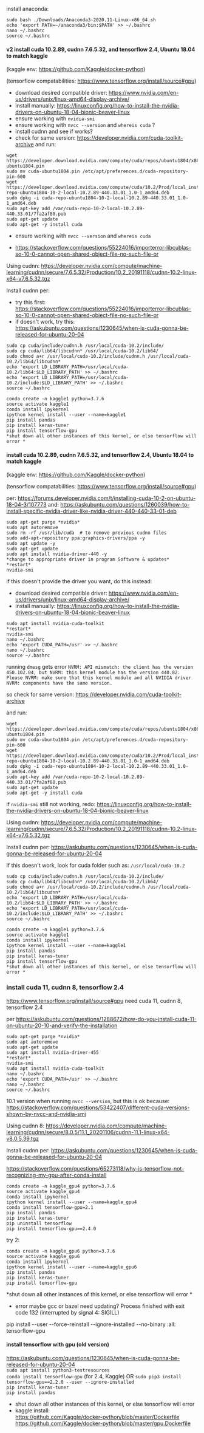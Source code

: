 install anaconda:
```
sudo bash ./Downloads/Anaconda3-2020.11-Linux-x86_64.sh
echo 'export PATH=~/anaconda3/bin:$PATH' >> ~/.bashrc
nano ~/.bashrc
source ~/.bashrc
```

#### v2 install cuda 10.2.89, cudnn 7.6.5.32, and tensorflow 2.4, Ubuntu 18.04 to match kaggle
(kaggle env: https://github.com/Kaggle/docker-python)

(tensorflow compatabilities: https://www.tensorflow.org/install/source#gpu)

- download desired compatible driver: https://www.nvidia.com/en-us/drivers/unix/linux-amd64-display-archive/
- install manually: https://linuxconfig.org/how-to-install-the-nvidia-drivers-on-ubuntu-18-04-bionic-beaver-linux
- ensure working with `nvidia-smi`
- ensure working with `nvcc --version` and `whereis cuda` ?
- install cudnn and see if works?
- check for same version: https://developer.nvidia.com/cuda-toolkit-archive and run:
```
wget https://developer.download.nvidia.com/compute/cuda/repos/ubuntu1804/x86_64/cuda-ubuntu1804.pin
sudo mv cuda-ubuntu1804.pin /etc/apt/preferences.d/cuda-repository-pin-600
wget https://developer.download.nvidia.com/compute/cuda/10.2/Prod/local_installers/cuda-repo-ubuntu1804-10-2-local-10.2.89-440.33.01_1.0-1_amd64.deb
sudo dpkg -i cuda-repo-ubuntu1804-10-2-local-10.2.89-440.33.01_1.0-1_amd64.deb
sudo apt-key add /var/cuda-repo-10-2-local-10.2.89-440.33.01/7fa2af80.pub
sudo apt-get update
sudo apt-get -y install cuda
```
- ensure working with `nvcc --version` and `whereis cuda`

-  https://stackoverflow.com/questions/55224016/importerror-libcublas-so-10-0-cannot-open-shared-object-file-no-such-file-or

Using cudnn:
https://developer.nvidia.com/compute/machine-learning/cudnn/secure/7.6.5.32/Production/10.2_20191118/cudnn-10.2-linux-x64-v7.6.5.32.tgz

Install cudnn per:
- try this first: https://stackoverflow.com/questions/55224016/importerror-libcublas-so-10-0-cannot-open-shared-object-file-no-such-file-or
- if doesn't work, try this: https://askubuntu.com/questions/1230645/when-is-cuda-gonna-be-released-for-ubuntu-20-04
```
sudo cp cuda/include/cudnn.h /usr/local/cuda-10.2/include/
sudo cp cuda/lib64/libcudnn* /usr/local/cuda-10.2/lib64/
sudo chmod a+r /usr/local/cuda-10.2/include/cudnn.h /usr/local/cuda-10.2/lib64/libcudnn*
echo 'export LD_LIBRARY_PATH=/usr/local/cuda-10.2/lib64:$LD_LIBRARY_PATH' >> ~/.bashrc
echo 'export LD_LIBRARY_PATH=/usr/local/cuda-10.2/include:$LD_LIBRARY_PATH' >> ~/.bashrc  
source ~/.bashrc 
```

```
conda create -n kaggle1 python=3.7.6
source activate kaggle1
conda install ipykernel
ipython kernel install --user --name=kaggle1
pip install pandas
pip install keras-tuner 
pip install tensorflow-gpu
*shut down all other instances of this kernel, or else tensorflow will error *
```


#### install cuda 10.2.89, cudnn 7.6.5.32, and tensorflow 2.4, Ubuntu 18.04 to match kaggle
(kaggle env: https://github.com/Kaggle/docker-python)

(tensorflow compatabilities: https://www.tensorflow.org/install/source#gpu)

per: https://forums.developer.nvidia.com/t/installing-cuda-10-2-on-ubuntu-18-04-3/107773
and: https://askubuntu.com/questions/1260039/how-to-install-specific-nvidia-driver-like-nvidia-driver-440-440-33-01-deb
```
sudo apt-get purge *nvidia*
sudo apt autoremove
sudo rm -rf /usr/lib/cuda  # to remove previous cudnn files
sudo add-apt-repository ppa:graphics-drivers/ppa -y 
sudo apt update -y 
sudo apt-get update
sudo apt install nvidia-driver-440 -y 
*change to appropriate driver in program Software & updates*
*restart*
nvidia-smi
```
if this doesn't provide the driver you want, do this instead:
- download desired compatible driver: https://www.nvidia.com/en-us/drivers/unix/linux-amd64-display-archive/
- install manually: https://linuxconfig.org/how-to-install-the-nvidia-drivers-on-ubuntu-18-04-bionic-beaver-linux

```
sudo apt install nvidia-cuda-toolkit
*restart*
nvidia-smi
nano ~/.bashrc
echo 'export CUDA_PATH=/usr' >> ~/.bashrc
nano ~/.bashrc
source ~/.bashrc
```

running `dmesg` gets error ` NVRM: API mismatch: the client has the version 450.102.04, but
               NVRM: this kernel module has the version 440.82.  Please
               NVRM: make sure that this kernel module and all NVIDIA driver
               NVRM: components have the same version.
`

so check for same version:
https://developer.nvidia.com/cuda-toolkit-archive

and run:
```
wget https://developer.download.nvidia.com/compute/cuda/repos/ubuntu1804/x86_64/cuda-ubuntu1804.pin
sudo mv cuda-ubuntu1804.pin /etc/apt/preferences.d/cuda-repository-pin-600
wget https://developer.download.nvidia.com/compute/cuda/10.2/Prod/local_installers/cuda-repo-ubuntu1804-10-2-local-10.2.89-440.33.01_1.0-1_amd64.deb
sudo dpkg -i cuda-repo-ubuntu1804-10-2-local-10.2.89-440.33.01_1.0-1_amd64.deb
sudo apt-key add /var/cuda-repo-10-2-local-10.2.89-440.33.01/7fa2af80.pub
sudo apt-get update
sudo apt-get -y install cuda
```

if `nvidia-smi` still not working, redo: https://linuxconfig.org/how-to-install-the-nvidia-drivers-on-ubuntu-18-04-bionic-beaver-linux

Using cudnn:
https://developer.nvidia.com/compute/machine-learning/cudnn/secure/7.6.5.32/Production/10.2_20191118/cudnn-10.2-linux-x64-v7.6.5.32.tgz

Install cudnn per:
https://askubuntu.com/questions/1230645/when-is-cuda-gonna-be-released-for-ubuntu-20-04

If this doesn't work, look for cuda folder such as: `/usr/local/cuda-10.2`
```
sudo cp cuda/include/cudnn.h /usr/local/cuda-10.2/include/
sudo cp cuda/lib64/libcudnn* /usr/local/cuda-10.2/lib64/
sudo chmod a+r /usr/local/cuda-10.2/include/cudnn.h /usr/local/cuda-10.2/lib64/libcudnn*
echo 'export LD_LIBRARY_PATH=/usr/local/cuda-10.2/lib64:$LD_LIBRARY_PATH' >> ~/.bashrc
echo 'export LD_LIBRARY_PATH=/usr/local/cuda-10.2/include:$LD_LIBRARY_PATH' >> ~/.bashrc  
source ~/.bashrc 
```



```
conda create -n kaggle1 python=3.7.6
source activate kaggle1
conda install ipykernel
ipython kernel install --user --name=kaggle1
pip install pandas
pip install keras-tuner 
pip install tensorflow-gpu
*shut down all other instances of this kernel, or else tensorflow will error *
```

### install cuda 11, cudnn 8, tensorflow 2.4
https://www.tensorflow.org/install/source#gpu
need cuda 11, cudnn 8, tensorflow 2.4

per https://askubuntu.com/questions/1288672/how-do-you-install-cuda-11-on-ubuntu-20-10-and-verify-the-installation
```
sudo apt-get purge *nvidia*
sudo apt autoremove
sudo apt-get update
sudo apt install nvidia-driver-455
*restart*
nvidia-smi
sudo apt install nvidia-cuda-toolkit
nano ~/.bashrc
echo 'export CUDA_PATH=/usr' >> ~/.bashrc
nano ~/.bashrc
source ~/.bashrc
```

10.1 version when running `nvcc --version`, but this is ok because:
https://stackoverflow.com/questions/53422407/different-cuda-versions-shown-by-nvcc-and-nvidia-smi

Using cudnn 8:
https://developer.nvidia.com/compute/machine-learning/cudnn/secure/8.0.5/11.1_20201106/cudnn-11.1-linux-x64-v8.0.5.39.tgz

Install cudnn per:
https://askubuntu.com/questions/1230645/when-is-cuda-gonna-be-released-for-ubuntu-20-04

https://stackoverflow.com/questions/65273118/why-is-tensorflow-not-recognizing-my-gpu-after-conda-install

```
conda create -n kaggle_gpu4 python=3.7.6 
source activate kaggle_gpu4
conda install ipykernel
ipython kernel install --user --name=kaggle_gpu4
conda install tensorflow-gpu=2.1
pip install pandas
pip install keras-tuner 
pip uninstall tensorflow
pip install tensorflow-gpu==2.4.0
```
try 2:
```
conda create -n kaggle_gpu6 python=3.7.6 
source activate kaggle_gpu6
conda install ipykernel
ipython kernel install --user --name=kaggle_gpu6
pip install pandas
pip install keras-tuner 
pip install tensorflow-gpu
```
*shut down all other instances of this kernel, or else tensorflow will error *

- error maybe gcc or bazel need updating?
Process finished with exit code 132 (interrupted by signal 4: SIGILL)

pip install --user --force-reinstall --ignore-installed --no-binary :all: tensorflow-gpu


#### install tensorflow with gpu (old version)
https://askubuntu.com/questions/1230645/when-is-cuda-gonna-be-released-for-ubuntu-20-04 <br>
`sudo apt install python3-testresources`<br>
`conda install tensorflow-gpu` (for 2.4, Kaggle) OR `sudo pip3 install tensorflow-gpu==2.2.0 --user --ignore-installed` <br> 
`pip install keras-tuner`<br>
`pip install pandas`<br>
- shut down all other instances of this kernel, or else tensorflow will error 
- kaggle install: <br>
https://github.com/Kaggle/docker-python/blob/master/Dockerfile <br>
https://github.com/Kaggle/docker-python/blob/master/gpu.Dockerfile <br>
